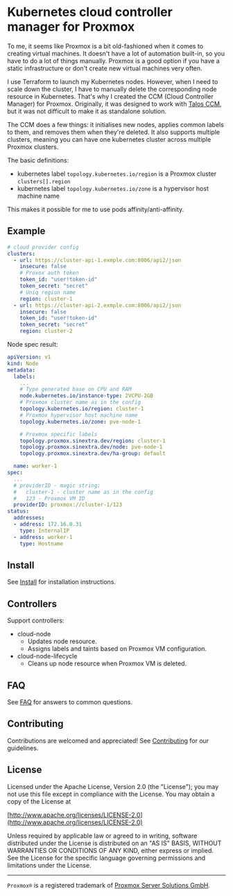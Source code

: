 # Kubernetes cloud controller manager for Proxmox

To me, it seems like Proxmox is a bit old-fashioned when it comes to creating virtual machines.
It doesn't have a lot of automation built-in, so you have to do a lot of things manually.
Proxmox is a good option if you have a static infrastructure or don't create new virtual machines very often.

I use Terraform to launch my Kubernetes nodes.
However, when I need to scale down the cluster, I have to manually delete the corresponding node resource in Kubernetes.
That's why I created the CCM (Cloud Controller Manager) for Proxmox.
Originally, it was designed to work with [Talos CCM](https://github.com/siderolabs/talos-cloud-controller-manager), but it was not difficult to make it as standalone solution.

The CCM does a few things: it initialises new nodes, applies common labels to them, and removes them when they're deleted. It also supports multiple clusters, meaning you can have one kubernetes cluster across multiple Proxmox clusters.

The basic definitions:
* kubernetes label `topology.kubernetes.io/region` is a Proxmox cluster `clusters[].region`
* kubernetes label `topology.kubernetes.io/zone` is a hypervisor host machine name

This makes it possible for me to use pods affinity/anti-affinity.

## Example

```yaml
# cloud provider config
clusters:
  - url: https://cluster-api-1.exmple.com:8006/api2/json
    insecure: false
    # Proxox auth token
    token_id: "user!token-id"
    token_secret: "secret"
    # Uniq region name
    region: cluster-1
  - url: https://cluster-api-2.exmple.com:8006/api2/json
    insecure: false
    token_id: "user!token-id"
    token_secret: "secret"
    region: cluster-2
```

Node spec result:

```yaml
apiVersion: v1
kind: Node
metadata:
  labels:
    ...
    # Type generated base on CPU and RAM
    node.kubernetes.io/instance-type: 2VCPU-2GB
    # Proxmox cluster name as in the config
    topology.kubernetes.io/region: cluster-1
    # Proxmox hypervisor host machine name
    topology.kubernetes.io/zone: pve-node-1

    # Proxmox specific labels
    topology.proxmox.sinextra.dev/region: cluster-1
    topology.proxmox.sinextra.dev/node: pve-node-1
    topology.proxmox.sinextra.dev/ha-group: default

  name: worker-1
spec:
  ...
  # providerID - magic string:
  #   cluster-1 - cluster name as in the config
  #   123 - Proxmox VM ID
  providerID: proxmox://cluster-1/123
status:
  addresses:
  - address: 172.16.0.31
    type: InternalIP
  - address: worker-1
    type: Hostname
```

## Install

See [Install](docs/install.md) for installation instructions.

## Controllers

Support controllers:

* cloud-node
  * Updates node resource.
  * Assigns labels and taints based on Proxmox VM configuration.
* cloud-node-lifecycle
  * Cleans up node resource when Proxmox VM is deleted.

## FAQ

See [FAQ](docs/faq.md) for answers to common questions.

## Contributing

Contributions are welcomed and appreciated!
See [Contributing](CONTRIBUTING.md) for our guidelines.

## License

Licensed under the Apache License, Version 2.0 (the "License");
you may not use this file except in compliance with the License.
You may obtain a copy of the License at

[http://www.apache.org/licenses/LICENSE-2.0](http://www.apache.org/licenses/LICENSE-2.0)

Unless required by applicable law or agreed to in writing, software
distributed under the License is distributed on an "AS IS" BASIS,
WITHOUT WARRANTIES OR CONDITIONS OF ANY KIND, either express or implied.
See the License for the specific language governing permissions and
limitations under the License.

---

`Proxmox®` is a registered trademark of [Proxmox Server Solutions GmbH](https://www.proxmox.com/en/about/company).
